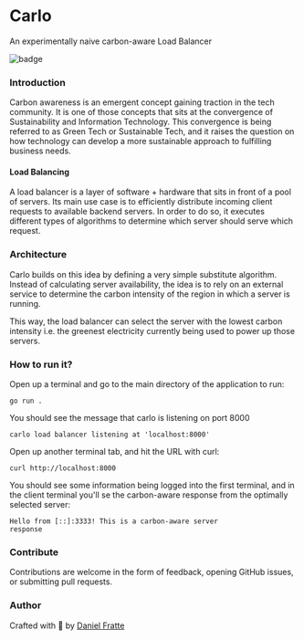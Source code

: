# Carlo
An experimentally naive carbon-aware Load Balancer

![badge](https://img.shields.io/badge/green-tech-brightgreen)

### Introduction

Carbon awareness is an emergent concept gaining traction in the tech community. It is one
of those concepts that sits at the convergence of Sustainability and Information Technology. This convergence
is being referred to as Green Tech or Sustainable Tech, and it raises the question on how technology can develop
a more sustainable approach to fulfilling business needs.

#### Load Balancing

A load balancer is a layer of software + hardware that sits in front of a pool of servers.
Its main use case is to efficiently distribute incoming client requests to available backend servers.
In order to do so, it executes different types of algorithms to determine which server should serve which request.


### Architecture

Carlo builds on this idea by defining a very simple substitute algorithm. Instead of calculating server availability,
the idea is to rely on an external service to determine the carbon intensity of the region in which a server is running.

This way, the load balancer can select the server with the lowest carbon intensity i.e. the greenest electricity currently
being used to power up those servers.

### How to run it?

Open up a terminal and go to the main directory of the application to run:

<code>go run .</code>

You should see the message that carlo is listening on port 8000

<code>carlo load balancer listening at 'localhost:8000'</code>

Open up another terminal tab, and hit the URL with curl:

<code>curl http://localhost:8000</code>

You should see some information being logged into the first terminal, and in
the client terminal you'll se the carbon-aware response from the optimally
selected server:

<code>Hello from [::]:3333! This is a carbon-aware server response</code>

### Contribute

Contributions are welcome in the form of feedback, opening GitHub issues, or submitting pull requests.

### Author

Crafted with 💚 by [Daniel Fratte](https://www.linkedin.com/in/drfratte/)
